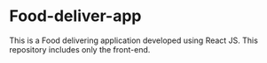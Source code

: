 # Food-deliver-app
This is a Food delivering application  developed using React JS. This repository includes only the front-end.

